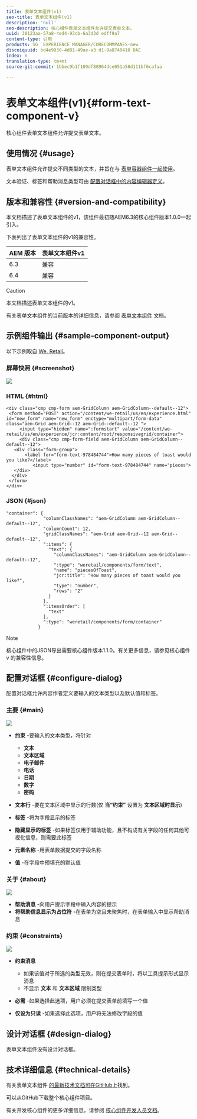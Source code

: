 ```yaml
---
title: 表单文本组件(v1)
seo-title: 表单文本组件(v1)
description: 'null'
seo-description: 核心组件表单文本组件允许提交表单文本。
uuid: 30123aa-57a8-4ed4-93cb-6a3d3d edff9a7
content-type: 引用
products: SG_ EXPERIENCE MANAGER/CORECOMMPANES-new
discoiquuid: bd4e9930-4d81-49ae-a3 d1-9a8740418 DAE
index: n
translation-type: tm+mt
source-git-commit: 1bbec9b1f109df88964dce051a58d111bf6cafaa

---
```



# 表单文本组件(v1){#form-text-component-v}

核心组件表单文本组件允许提交表单文本。

## 使用情况 {#usage}

表单文本组件允许提交不同类型的文本，并旨在与 [表单容器组件一起使用](form-container.md)。

文本验证、标签和帮助消息类型可由 [配置对话框中的内容编辑器定义](form-text-v1.md#main-pars_title)。

## 版本和兼容性 {#version-and-compatibility}

本文档描述了表单文本组件的v1，该组件最初随AEM6.3的核心组件版本1.0.0一起引入。

下表列出了表单文本组件的v1的兼容性。

| AEM 版本 | 表单文本组件v1 |
|--- |--- |
| 6.3 | 兼容 |
| 6.4 | 兼容 |

>[!CAUTION]
>
>本文档描述表单文本组件的v1。
>
>有关表单文本组件的当前版本的详细信息，请参阅 [表单文本组件](form-text.md) 文档。

## 示例组件输出 {#sample-component-output}

以下示例取自 [We. Retail](https://helpx.adobe.com/experience-manager/6-4/sites/developing/using/we-retail.html)。

### 屏幕快照 {#screenshot}

![](assets/chlimage_1-22.png)

### HTML {#html}

```
<div class="cmp cmp-form aem-GridColumn aem-GridColumn--default--12">
 <form method="POST" action="/content/we-retail/us/en/experience.html" id="new_form" name="new_form" enctype="multipart/form-data" class="aem-Grid aem-Grid--12 aem-Grid--default--12 ">
     <input type="hidden" name=":formstart" value="/content/we-retail/us/en/experience/jcr:content/root/responsivegrid/container">
     <div class="cmp cmp-form-field aem-GridColumn aem-GridColumn--default--12">
   <div class="form-group">
       <label for="form-text-978484744">How many pieces of toast would you like?</label>
          <input type="number" id="form-text-978484744" name="pieces">
   </div>
  </div>
 </form>
</div>
```

### JSON {#json}

```
"container": {
              "columnClassNames": "aem-GridColumn aem-GridColumn--default--12",
              "columnCount": 12,
              "gridClassNames": "aem-Grid aem-Grid--12 aem-Grid--default--12",
              ":items": {
                "text": {
                  "columnClassNames": "aem-GridColumn aem-GridColumn--default--12",
                  ":type": "weretail/components/form/text",
                  "name": "piecesOfToast",
                  "jcr:title": "How many pieces of toast would you like?",
                  "type": "number",
                  "rows": "2"
                }
              },
              ":itemsOrder": [
                "text"
              ],
              ":type": "weretail/components/form/container"
            }
```

>[!NOTE]
>
>核心组件中的JSON导出需要核心组件版本1.1.0。有关更多信息，请参见核心组件v [](versions.md#main-pars_title_236368006) 的兼容性信息。

## 配置对话框 {#configure-dialog}

配置对话框允许内容作者定义要输入的文本类型以及默认值和标签。

### 主要 {#main}

![](assets/chlimage_1-23.png)

* **约束** -要输入的文本类型，将针对

   * **文本**
   * **文本区域**
   * **电子邮件**
   * **电话**
   * **日期**
   * **数字**
   * **密码**

* **文本行** -要在文本区域中显示的行数(仅 **当“约束”** 设置为 **文本区域时显示**)

* **标签** -将为字段显示的标签
* **隐藏显示的标签** -如果标签仅用于辅助功能，且不构成有关字段的任何其他可视化信息，则需要此标签
* **元素名称** -用表单数据提交的字段名称
* **值** -在字段中预填充的默认值

### 关于 {#about}

![](assets/chlimage_1-24.png)

* **帮助消息** -向用户提示字段中输入内容的提示
* **将帮助信息显示为占位符** -在表单为空且未聚焦时，在表单输入中显示帮助消息

### 约束 {#constraints}

![](assets/chlimage_1-25.png)

* **约束消息**

   * 如果该值对于所选的类型无效，则在提交表单时，将以工具提示形式显示消息
   * 不显示 **文本** 和 **文本区域** 限制类型

* **必需** -如果选择此选项，用户必须在提交表单前填写一个值
* **仅设为只读** -如果选择此选项，用户将无法修改字段的值

## 设计对话框 {#design-dialog}

表单文本组件没有设计对话框。

## 技术详细信息 {#technical-details}

有关表单文本组件 [的最新技术文档可在GitHub](https://github.com/adobe/aem-core-wcm-components/tree/master/content/src/content/jcr_root/apps/core/wcm/components/form/text/v1/text)上找到。

可以从GitHub下载整个核心组件项目。

有关开发核心组件的更多详细信息，请参阅 [核心组件开发人员文档](developing.md)。
